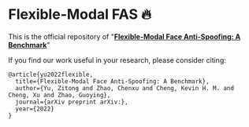 # Flexible-Modal FAS 🔥

This is the official repository of "**[Flexible-Modal Face Anti-Spoofing: A Benchmark](https://arxiv.org/pdf/2106.14948.pdf)**"


If you find our work useful in your research, please consider citing:

    @article{yu2022flexible,
      title={Flexible-Modal Face Anti-Spoofing: A Benchmark},
      author={Yu, Zitong and Zhao, Chenxu and Cheng, Kevin H. M. and Cheng, Xu and Zhao, Guoying},
      journal={arXiv preprint arXiv:},
      year={2022}
    }

